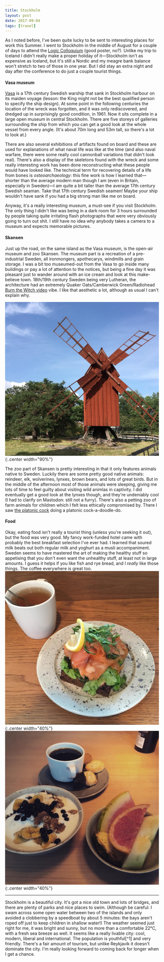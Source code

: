 ```yaml
---
title: Stockholm
layout: post
date: 2017-09-04
tags: [travel]
---
```


As I noted before, I've been quite lucky to be sent to interesting places for work this Summer.
I went to Stockholm in the middle of August for a couple of days to attend the [Logic Colloquium]({{site.url}}/assets/files/LiS.pdf) (good poster, no?).
Unlike my trip to Iceland I didn't really make a proper holiday of it&mdash;Stockholm isn't as expensive as Iceland, but it's still a Nordic and my meagre bank balance won't stretch to two of those in one year.
But I did stay an extra night and day after the conference to do just a couple tourist things.

#### Vasa museum

[Vasa](https://en.wikipedia.org/wiki/Vasa_(ship)) is a 17th century Swedish warship that sank in Stockholm harbour on its maiden voyage (lesson: the King might not be the best qualified person to specify the ship design). At some point in the following centuries the location of the wreck was forgotten, and it was only rediscovered, and dredged up in surprisingly good condition, in 1961. Now it sits complete in a large open museum in central Stockholm. There are five storeys of galleries surrounding the ship from which you can get a good look at the whole vessel from every angle. (It's about 70m long and 53m tall, so there's a lot to look at.)

There are also several exhibitions of artifacts found on board and these are used for explanations of what naval life was like at the time (and also naval warfare, there were some really cool cannonball variations that didn't look real). There's also a display of the skeletons found with the wreck and some really interesting work has been done reconstructing what these people would have looked like. The technical term for recovering details of a life from bones is *osteoarchaeology*: this fine work is how I learned that&mdash;shorter than the average modern man though I am (even in Britain, especially in Sweden)&mdash;I am quite a bit taller than the average 17th century Swedish seaman. Take that 17th century Swedish seamen! Maybe your ship wouldn't have sank if you had a big strong man like me on board.  

Anyway, it's a really interesting museum, a must-see if you visit Stockholm. The only thing I didn't like was being in a dark room for 3 hours surrounded by people taking quite irritating flash photographs that were very obviously going to turn out shit. I still have no idea why anybody takes a camera to a museum and expects memorable pictures.

#### Skansen

Just up the road, on the same island as the Vasa museum, is the open-air museum and zoo Skansen. The museum part is a recreation of a pre-industrial Sweden, all ironmongers, apothecarys, windmills and grain storage.
I was a bit too museumed-out from the Vasa to go inside many buildings or pay a lot of attention to the notices, but being a fine day it was pleasant just to wander around with an ice cream and look at this make-believe town. 18th/19th century Sweden being very Lutheran, the architecture had an extremely Quaker Oats/Camberwick Green/Radiohead [Burn the Witch video](https://www.youtube.com/watch?v=yI2oS2hoL0k) vibe. I like that aesthetic a lot, although as usual I can't explain why.  

![I'm into windmills now](/assets/img/posts/2017-09-04/windmill.jpg "I'm into windmills now"){:.center width="90%"}

The zoo part of Skansen is pretty interesting in that it only features animals native to Sweden. Luckily there are some pretty good native animals: reindeer, elk, wolverines, lynxes, brown bears, and lots of great birds. But in the middle of the afternoon most of those animals were sleeping, giving me lots of time to feel guilty about visiting wild animlas in captivity. I did eventually get a good look at the lynxes though, and they're undeniably cool (I had to clarify on Mastodon: still not a furry).
There's also a petting zoo of farm animals for children which I felt less ethically compromised by. There I saw [the platonic cock](https://www.instagram.com/p/BX-u-ajhEKr/?taken-by=tkmharris) doing a platonic cock-a-doodle-do.


#### Food

Okay, eating food isn't really a tourist thing (unless you're seeking it out), but the food was very good. My fancy work-funded hotel came with probably the best breakfast selection I've ever had. I learned that soured milk beats out both regular milk and yoghurt as a musli accompaniment. Sweden seems to have mastered the art of making the healthy stuff so appetising that you don't even want the unhealthy stuff, at least not in large amounts. I guess it helps if you like fish and rye bread, and I *really* like those things. The coffee everywhere is great too.
![Salmon](/assets/img/posts/2017-09-04/salmon.jpg){:.center width="40%"}
![Breakfast](/assets/img/posts/2017-09-04/breakfast.jpg){:.center width="40%"}


<hr>
Stockholm is a beautiful city. It's got a nice old town and lots of bridges, and there are plenty of parks and nice places to swim. (Although be careful: I swam across some open water between two of the islands and only avoided a clobbering by a speedboat by about 5 minutes: the bays aren't roped off just to keep children in shallow water!)
The weather seemed just right for me, it was bright and sunny, but no more than a comfortable 22&deg;C, with a fresh sea breeze as well. It seems like a really livable city: cool, modern, liberal and international. The population is youthful[^1] and very friendly. There's a fair amount of tourism, but unlike Reykjavík it doesn't dominate the city. I'm really looking forward to coming back for longer when I get a chance.


[^1]: It's a cliche that Swedish people are attractive, but still I wasn't ready for it. I know that attractiveness isn't objective&mdash;it's decided by culture, history and prejudice. But I am a member of society and no more immune to culture than anybody else. Even being intellectually aware that attractiveness is an arbitrary construct, it was still disconcerting to be constantly surrounded by people who would be considered model-level beautiful in the UK. Consequently I spent three days wandering around feeling like a little goblin.

